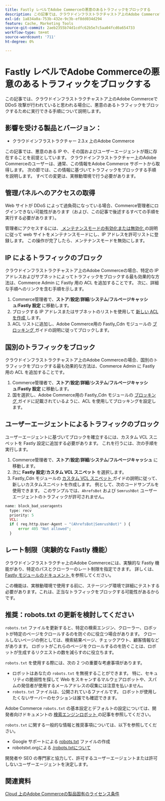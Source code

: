 ```yaml
---
title: Fastly レベルでAdobe Commerceの悪意のあるトラフィックをブロックする
description: この記事では、クラウドインフラストラクチャストア上のAdobe Commerceで DDoS 攻撃が行われていると思われる場合に、悪意のあるトラフィックをブロックするために実行できる手順について説明します。
exl-id: 1a834a0a-753b-432e-9c3b-ef8dd034d294
feature: Cache, Marketing Tools
source-git-commit: 2aeb2355b74d1cdfc62b5e7c5aa04fcd0a654733
workflow-type: tm+mt
source-wordcount: '711'
ht-degree: 0%

---
```


# Fastly レベルでAdobe Commerceの悪意のあるトラフィックをブロックする

この記事では、クラウドインフラストラクチャストア上のAdobe Commerceで DDoS 攻撃が行われていると思われる場合に、悪意のあるトラフィックをブロックするために実行できる手順について説明します。

## 影響を受ける製品とバージョン：

* クラウドインフラストラクチャー 2.3.x 上のAdobe Commerce

この記事では、悪意のある IP や、その国およびユーザーエージェントが既に存在することを前提としています。 クラウドインフラストラクチャー上のAdobe Commerceのユーザーは、通常、この情報をAdobe Commerce サポートから取得します。 次の節では、この情報に基づいてトラフィックをブロックする手順を説明します。 すべての変更は、実稼動環境で行う必要があります。

## 管理パネルへのアクセスの取得

Web サイトが DDoS によって過負荷になっている場合、Commerce管理者にログインできない可能性があります（および、この記事で後述するすべての手順を実行する必要があります）。

管理者にアクセスするには、[ メンテナンスモードの有効化または無効化 ](https://experienceleague.adobe.com/en/docs/commerce-operations/installation-guide/tutorials/maintenance-mode) の説明に従って web サイトをメンテナンスモードにし、IP アドレスを許可リストに登録します。 この操作が完了したら、メンテナンスモードを無効にします。

## IP によるトラフィックのブロック

クラウドインフラストラクチャストア上のAdobe Commerceの場合、特定の IP アドレスおよびサブネットによってトラフィックをブロックする最も効果的な方法は、Commerce Admin に Fastly 用の ACL を追加することです。 次に、詳細な手順へのリンクを含む手順を示します。

1. Commerce管理者で、**ストア**/**設定**/**詳細**/**システム**/**フルページキャッシュ**/**Fastly 設定** に移動します。
1. ブロックする IP アドレスまたはサブネットのリストを使用して [ 新しい ACL を作成 ](https://github.com/fastly/fastly-magento2/blob/master/Documentation/Guides/ACL.md) します。
1. ACL リストに追加し、Adobe Commerce用の Fastly\_Cdn モジュールの [ ブロッキング ](https://github.com/fastly/fastly-magento2/blob/master/Documentation/Guides/BLOCKING.md) ガイドの説明に従ってブロックします。

## 国別のトラフィックをブロック

クラウドインフラストラクチャストア上のAdobe Commerceの場合、国別のトラフィックをブロックする最も効果的な方法は、Commerce Admin に Fastly 用の ACL を追加することです。

1. Commerce管理者で、**ストア**/**設定**/**詳細**/**システム**/**フルページキャッシュ**/**Fastly 設定** に移動します。
1. 国を選択し、Adobe Commerce用の Fastly\_Cdn モジュールの [ ブロッキング ](https://github.com/fastly/fastly-magento2/blob/master/Documentation/Guides/BLOCKING.md) ガイドに記載されているように、ACL を使用してブロッキングを設定します。

## ユーザーエージェントによるトラフィックのブロック

ユーザーエージェントに基づいてブロックを確立するには、カスタム VCL スニペットを Fastly 設定に追加する必要があります。 これを行うには、次の手順を実行します。

1. Commerce管理者で、**ストア**/**設定**/**詳細**/**システム**/**フルページキャッシュ** に移動します。
1. 次に **Fastly 設定**/**カスタム VCL スニペット** を選択します。
1. Fastly\_Cdn モジュールの [ カスタム VCL スニペット ](https://github.com/fastly/fastly-magento2/blob/master/Documentation/Guides/CUSTOM-VCL-SNIPPETS.md) ガイドの説明に従って、新しいカスタムスニペットを作成します。 例として、次のコードサンプルを使用できます。 このサンプルでは、`AhrefsBot` および `SemrushBot` ユーザーエージェントのトラフィックが許可されません。

```php
name: block_bad_useragents
  type: recv
  priority: 5
  VCL:
  if ( req.http.User-Agent ~ "(AhrefsBot|SemrushBot)" ) {
      error 405 "Not allowed";
  }
```

## レート制限（実験的な Fastly 機能）

クラウドインフラストラクチャ上のAdobe Commerceには、実験的な Fastly 機能があり、特定のパスとクローラーのレート制限を指定できます。 詳しくは、[Fastly モジュールのドキュメント ](https://github.com/fastly/fastly-magento2/blob/master/Documentation/Guides/RATE-LIMITING.md) を参照してください。

この機能は、実稼動環境で使用する前に、ステージング環境で詳細にテストする必要があります。これは、正当なトラフィックをブロックする可能性があるからです。

## 推奨：robots.txt の更新を検討してください

`robots.txt` ファイルを更新すると、特定の検索エンジン、クローラー、ロボットが特定のページをクロールするのを防ぐのに役立つ場合があります。 クロールしないページの例としては、検索結果ページ、チェックアウト、顧客情報などがあります。 ロボットがこれらのページをクロールするのを防ぐことは、ロボットが生成するリクエストの数を減らすのに役立ちます。

`robots.txt` を使用する際には、次の 2 つの重要な考慮事項があります。

* ロボットはあなたの `robots.txt` を無視することができます。 特に、セキュリティの脆弱性を探して Web をスキャンするマルウェアロボットや、スパムの発信者が使用するメールアドレスの収集には注意を払いません。
* `robots.txt` ファイルは、公開されているファイルです。 ロボットが使用したくないサーバーのセクションは誰でも確認できます。

Adobe Commerce `robots.txt` の基本設定とデフォルトの設定については、開発者向けドキュメントの [ 検索エンジンロボット ](https://experienceleague.adobe.com/en/docs/commerce-admin/marketing/seo/seo-overview#search-engine-robots) の記事を参照してください。

`robots.txt` に関する一般的な情報と推奨事項については、以下を参照してください。

* Google サポートによる [robots.txt](https://developers.google.com/search/docs/advanced/robots/create-robots-txt) ファイルの作成
* robotstxt.orgによる [/robots.txtについて ](https://www.robotstxt.org/robotstxt.html)

開発者や SEO の専門家と協力して、許可するユーザーエージェントまたは許可しないユーザーエージェントを決定します。

## 関連資料

[Cloud 上のAdobe Commerceの製品固有のライセンス条件 ](https://www.adobe.com/content/dam/cc/en/legal/terms/enterprise/pdfs/PSLT-AdobeCommerceCloud-WW-2023v1.pdf)
